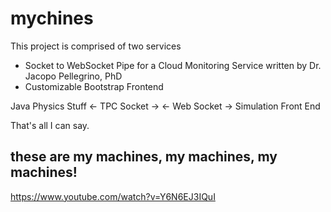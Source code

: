 # mychines

This project is comprised of two services
<ul>
<li>Socket to WebSocket Pipe for a Cloud Monitoring Service written by
Dr. Jacopo Pellegrino, PhD</li>
<li>Customizable Bootstrap Frontend</li>
</ul>

Java Physics Stuff <- TPC Socket -> <- Web Socket -> Simulation Front End

That's all I can say.

## these are my machines, my machines, my machines!
https://www.youtube.com/watch?v=Y6N6EJ3IQuI
